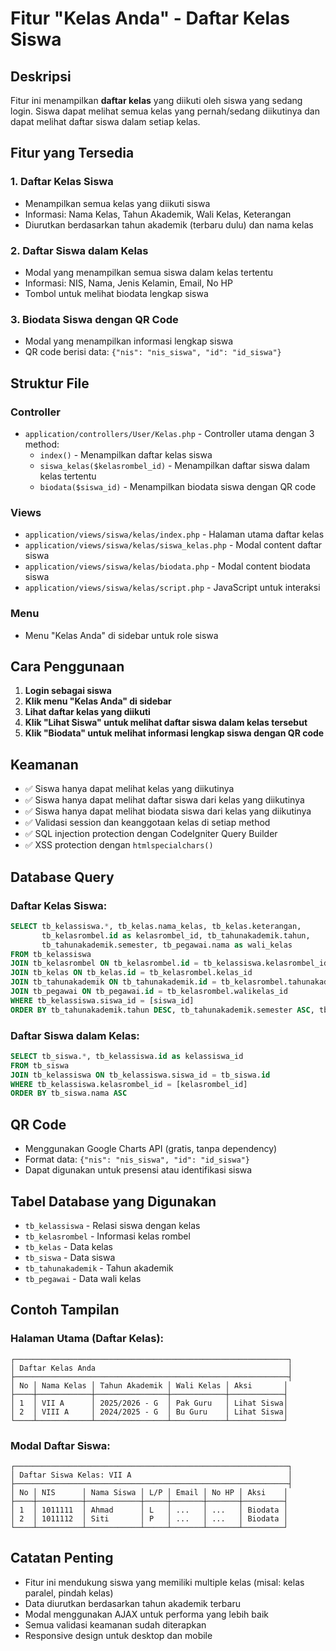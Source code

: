 # Fitur "Kelas Anda" - Daftar Kelas Siswa

## Deskripsi
Fitur ini menampilkan **daftar kelas** yang diikuti oleh siswa yang sedang login. Siswa dapat melihat semua kelas yang pernah/sedang diikutinya dan dapat melihat daftar siswa dalam setiap kelas.

## Fitur yang Tersedia

### 1. **Daftar Kelas Siswa**
- Menampilkan semua kelas yang diikuti siswa
- Informasi: Nama Kelas, Tahun Akademik, Wali Kelas, Keterangan
- Diurutkan berdasarkan tahun akademik (terbaru dulu) dan nama kelas

### 2. **Daftar Siswa dalam Kelas**
- Modal yang menampilkan semua siswa dalam kelas tertentu
- Informasi: NIS, Nama, Jenis Kelamin, Email, No HP
- Tombol untuk melihat biodata lengkap siswa

### 3. **Biodata Siswa dengan QR Code**
- Modal yang menampilkan informasi lengkap siswa
- QR code berisi data: `{"nis": "nis_siswa", "id": "id_siswa"}`

## Struktur File

### Controller
- `application/controllers/User/Kelas.php` - Controller utama dengan 3 method:
  - `index()` - Menampilkan daftar kelas siswa
  - `siswa_kelas($kelasrombel_id)` - Menampilkan daftar siswa dalam kelas tertentu
  - `biodata($siswa_id)` - Menampilkan biodata siswa dengan QR code

### Views
- `application/views/siswa/kelas/index.php` - Halaman utama daftar kelas
- `application/views/siswa/kelas/siswa_kelas.php` - Modal content daftar siswa
- `application/views/siswa/kelas/biodata.php` - Modal content biodata siswa
- `application/views/siswa/kelas/script.php` - JavaScript untuk interaksi

### Menu
- Menu "Kelas Anda" di sidebar untuk role siswa

## Cara Penggunaan

1. **Login sebagai siswa**
2. **Klik menu "Kelas Anda" di sidebar**
3. **Lihat daftar kelas yang diikuti**
4. **Klik "Lihat Siswa" untuk melihat daftar siswa dalam kelas tersebut**
5. **Klik "Biodata" untuk melihat informasi lengkap siswa dengan QR code**

## Keamanan

- ✅ Siswa hanya dapat melihat kelas yang diikutinya
- ✅ Siswa hanya dapat melihat daftar siswa dari kelas yang diikutinya
- ✅ Siswa hanya dapat melihat biodata siswa dari kelas yang diikutinya
- ✅ Validasi session dan keanggotaan kelas di setiap method
- ✅ SQL injection protection dengan CodeIgniter Query Builder
- ✅ XSS protection dengan `htmlspecialchars()`

## Database Query

### Daftar Kelas Siswa:
```sql
SELECT tb_kelassiswa.*, tb_kelas.nama_kelas, tb_kelas.keterangan, 
       tb_kelasrombel.id as kelasrombel_id, tb_tahunakademik.tahun, 
       tb_tahunakademik.semester, tb_pegawai.nama as wali_kelas
FROM tb_kelassiswa
JOIN tb_kelasrombel ON tb_kelasrombel.id = tb_kelassiswa.kelasrombel_id
JOIN tb_kelas ON tb_kelas.id = tb_kelasrombel.kelas_id
JOIN tb_tahunakademik ON tb_tahunakademik.id = tb_kelasrombel.tahunakademik_id
JOIN tb_pegawai ON tb_pegawai.id = tb_kelasrombel.walikelas_id
WHERE tb_kelassiswa.siswa_id = [siswa_id]
ORDER BY tb_tahunakademik.tahun DESC, tb_tahunakademik.semester ASC, tb_kelas.nama_kelas ASC
```

### Daftar Siswa dalam Kelas:
```sql
SELECT tb_siswa.*, tb_kelassiswa.id as kelassiswa_id
FROM tb_siswa
JOIN tb_kelassiswa ON tb_kelassiswa.siswa_id = tb_siswa.id
WHERE tb_kelassiswa.kelasrombel_id = [kelasrombel_id]
ORDER BY tb_siswa.nama ASC
```

## QR Code

- Menggunakan Google Charts API (gratis, tanpa dependency)
- Format data: `{"nis": "nis_siswa", "id": "id_siswa"}`
- Dapat digunakan untuk presensi atau identifikasi siswa

## Tabel Database yang Digunakan

- `tb_kelassiswa` - Relasi siswa dengan kelas
- `tb_kelasrombel` - Informasi kelas rombel
- `tb_kelas` - Data kelas
- `tb_siswa` - Data siswa
- `tb_tahunakademik` - Tahun akademik
- `tb_pegawai` - Data wali kelas

## Contoh Tampilan

### Halaman Utama (Daftar Kelas):
```
┌─────────────────────────────────────────────────────────────┐
│ Daftar Kelas Anda                                           │
├─────────────────────────────────────────────────────────────┤
│ No │ Nama Kelas │ Tahun Akademik │ Wali Kelas │ Aksi       │
├────┼────────────┼────────────────┼────────────┼────────────┤
│ 1  │ VII A      │ 2025/2026 - G  │ Pak Guru   │ Lihat Siswa│
│ 2  │ VIII A     │ 2024/2025 - G  │ Bu Guru    │ Lihat Siswa│
└────┴────────────┴────────────────┴────────────┴────────────┘
```

### Modal Daftar Siswa:
```
┌─────────────────────────────────────────────────────────────┐
│ Daftar Siswa Kelas: VII A                                   │
├─────────────────────────────────────────────────────────────┤
│ No │ NIS      │ Nama Siswa │ L/P │ Email │ No HP │ Aksi    │
├────┼──────────┼────────────┼─────┼───────┼───────┼─────────┤
│ 1  │ 1011111  │ Ahmad      │ L   │ ...   │ ...   │ Biodata │
│ 2  │ 1011112  │ Siti       │ P   │ ...   │ ...   │ Biodata │
└────┴──────────┴────────────┴─────┴───────┴───────┴─────────┘
```

## Catatan Penting

- Fitur ini mendukung siswa yang memiliki multiple kelas (misal: kelas paralel, pindah kelas)
- Data diurutkan berdasarkan tahun akademik terbaru
- Modal menggunakan AJAX untuk performa yang lebih baik
- Semua validasi keamanan sudah diterapkan
- Responsive design untuk desktop dan mobile 